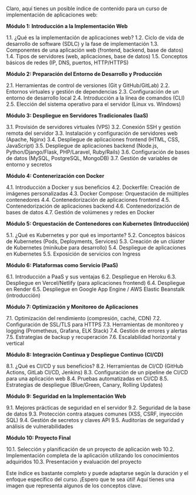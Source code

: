 Claro, aquí tienes un posible índice de contenido para un curso de implementación de aplicaciones web:

**Módulo 1: Introducción a la Implementación Web**

1.1. ¿Qué es la implementación de aplicaciones web?
1.2. Ciclo de vida de desarrollo de software (SDLC) y la fase de implementación
1.3. Componentes de una aplicación web (frontend, backend, base de datos)
1.4. Tipos de servidores (web, aplicaciones, base de datos)
1.5. Conceptos básicos de redes (IP, DNS, puertos, HTTP/HTTPS)

**Módulo 2: Preparación del Entorno de Desarrollo y Producción**

2.1. Herramientas de control de versiones (Git y GitHub/GitLab)
2.2. Entornos virtuales y gestión de dependencias
2.3. Configuración de un entorno de desarrollo local
2.4. Introducción a la línea de comandos (CLI)
2.5. Elección del sistema operativo para el servidor (Linux vs. Windows)

**Módulo 3: Despliegue en Servidores Tradicionales (IaaS)**

3.1. Provisión de servidores virtuales (VPS)
3.2. Conexión SSH y gestión remota del servidor
3.3. Instalación y configuración de servidores web (Apache, Nginx)
3.4. Despliegue de aplicaciones frontend (HTML, CSS, JavaScript)
3.5. Despliegue de aplicaciones backend (Node.js, Python/Django/Flask, PHP/Laravel, Ruby/Rails)
3.6. Configuración de bases de datos (MySQL, PostgreSQL, MongoDB)
3.7. Gestión de variables de entorno y secretos

**Módulo 4: Contenerización con Docker**

4.1. Introducción a Docker y sus beneficios
4.2. Dockerfile: Creación de imágenes personalizadas
4.3. Docker Compose: Orquestación de múltiples contenedores
4.4. Contenedorización de aplicaciones frontend
4.5. Contenedorización de aplicaciones backend
4.6. Contenedorización de bases de datos
4.7. Gestión de volúmenes y redes en Docker

**Módulo 5: Orquestación de Contenedores con Kubernetes (Introducción)**

5.1. ¿Qué es Kubernetes y por qué es importante?
5.2. Conceptos básicos de Kubernetes (Pods, Deployments, Services)
5.3. Creación de un clúster de Kubernetes (minikube para desarrollo)
5.4. Despliegue de aplicaciones en Kubernetes
5.5. Exposición de servicios con Ingress

**Módulo 6: Plataformas como Servicio (PaaS)**

6.1. Introducción a PaaS y sus ventajas
6.2. Despliegue en Heroku
6.3. Despliegue en Vercel/Netlify (para aplicaciones frontend)
6.4. Despliegue en Render
6.5. Despliegue en Google App Engine / AWS Elastic Beanstalk (introducción)

**Módulo 7: Optimización y Monitoreo de Aplicaciones**

7.1. Optimización del rendimiento (compresión, caché, CDN)
7.2. Configuración de SSL/TLS para HTTPS
7.3. Herramientas de monitoreo y logging (Prometheus, Grafana, ELK Stack)
7.4. Gestión de errores y alertas
7.5. Estrategias de backup y recuperación
7.6. Escalabilidad horizontal y vertical

**Módulo 8: Integración Continua y Despliegue Continuo (CI/CD)**

8.1. ¿Qué es CI/CD y sus beneficios?
8.2. Herramientas de CI/CD (GitHub Actions, GitLab CI/CD, Jenkins)
8.3. Configuración de un pipeline de CI/CD para una aplicación web
8.4. Pruebas automatizadas en CI/CD
8.5. Estrategias de despliegue (Blue/Green, Canary, Rolling Updates)

**Módulo 9: Seguridad en la Implementación Web**

9.1. Mejores prácticas de seguridad en el servidor
9.2. Seguridad de la base de datos
9.3. Protección contra ataques comunes (XSS, CSRF, inyección SQL)
9.4. Gestión de secretos y claves API
9.5. Auditorías de seguridad y análisis de vulnerabilidades

**Módulo 10: Proyecto Final**

10.1. Selección y planificación de un proyecto de aplicación web
10.2. Implementación completa de la aplicación utilizando los conocimientos adquiridos
10.3. Presentación y evaluación del proyecto

Este índice es bastante completo y puede adaptarse según la duración y el enfoque específico del curso. ¡Espero que te sea útil! Aquí tienes una imagen que representa algunos de los conceptos clave.
